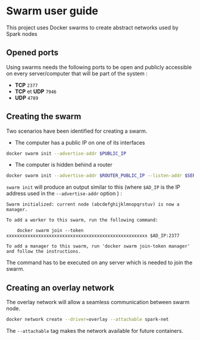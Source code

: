 # Swarm user guide

This project uses Docker swarms to create abstract networks used by Spark nodes

## Opened ports

Using swarms needs the following ports to be open and publicly accessible on every server/computer that will be part of the system : 

* **TCP** `2377`
* **TCP** et **UDP** `7946`
* **UDP** `4789`

## Creating the swarm

Two scenarios have been identified for creating a swarm.

* The computer has a public IP on one of its interfaces

```bash
docker swarm init --advertise-addr $PUBLIC_IP
```

* The computer is hidden behind a router

```bash
docker swarm init --advertise-addr $ROUTER_PUBLIC_IP --listen-addr $SERVER_PRIVATE_IP
```

```swarm init``` will produce an output similar to this (where ```$AD_IP``` is the IP address used in the ```--advertise-addr``` option ) :

```
Swarm initialized: current node (abcdefghijklmnopqrstuv) is now a manager.

To add a worker to this swarm, run the following command:

    docker swarm join --token xxxxxxxxxxxxxxxxxxxxxxxxxxxxxxxxxxxxxxxxxxxxxxxxxxxxx $AD_IP:2377

To add a manager to this swarm, run 'docker swarm join-token manager' and follow the instructions.

```

The command has to be executed on any server which is needed to join the swarm.

## Creating an overlay network

The overlay network will allow a seamless communication between swarm node.

```bash
docker network create --driver=overlay --attachable spark-net
```

The ```--attachable``` tag makes the network available for future containers.

